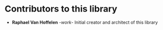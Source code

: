 # Contributors to this library

* **Raphael Van Hoffelen** -*work*- Initial creator and architect of this library
